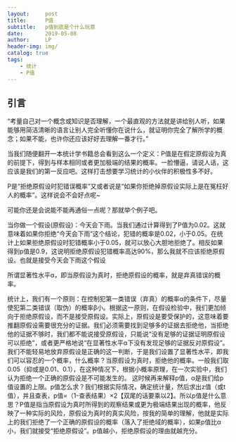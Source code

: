 ```yaml
---
layout:     post
title:      P值
subtitle:   p值到底是个什么玩意
date:       2019-05-08
author:     LP
header-img: img/
catalog: true
tags:
    - 统计
    - P值
---
```

## 引言

“考量自己对一个概念或知识是否理解，一个最直观的方法就是讲给别人听，如果能够用简洁清晰的语言让别人完全听懂你在说什么，就证明你完全了解所学的概念；如果不能，也许你还应该好好去理解一番才行。”

当我们随便翻开一本统计学书籍总会看到这么一个定义：P值是在假定原假设为真的前提下，得到与样本相同或者更加极端的结果的概率。一脸懵逼，请说人话，这应该是我们的第一反应吧。这样打击想要学习统计的小伙伴的积极性多不好。

P是“拒绝原假设时犯错误概率”又或者说是“如果你拒绝掉原假设实际上是在冤枉好人的概率”。这样说会不会好点呢~
  
可能你还是会说能不能再通俗一点呢？那就举个例子吧。

当你做一个假设(原假设)：今天会下雨。当我们通过计算得到了P值为0.02。这就意味着如果你拒绝“今天会下雨”这个结论，犯错的概率是0.02，小于0.05。在统计上如果拒绝原假设时犯错概率小于0.05，就可以放心大胆地拒绝了。相反如果得到p值是0.9，这说明拒绝原假设犯错概率高达90%，那么我就不应该拒绝原假设。也就是接受今天会下雨这个假设
  
所谓显著性水平α，即当原假设为真时，拒绝原假设的概率，就是弃真错误的概率。
  
统计上，我们有一个原则：在控制犯第一类错误（弃真）的概率α的条件下，尽量使犯第二类错误（取伪）的概率β小。根据这一原则，在假设检验中，我们更加倾向于拒绝原假设，而不是接受原假设。实际上，原假设是要受保护的，这意味着要推翻原假设需要很充分的证据。我们必须需要找到足够多的证据去拒绝他，当拒绝他的证据不够时，我们都不能说接受原假设，只能说“没有足够的证据证明原假设可以拒绝”，或者更严格地说“在显著性水平α下没有发现足够的证据反对原假设”。我们不能轻易地放弃原假设是正确的这一判断，于是我们设置了显著性水平，即我们可以容忍的一个概率，什么概率？当原假设为真时，拒绝他的概率。一般我们取0.05（抑或是0.01、0.1），在这种情况下，根据小概率原理，在一次实验中，我们认为拒绝一个正确的原假设是不可能发生的。        这时候再来解释p值，α是我们给p值设置的上限。p值怎么求？我们根据实际情况，确定统计量，然后求出z值（或t值），并且查表，p值=（1-查表结果）×2【双尾的话要乘以2】。所以p值是什么意思？P值是指当原假设为真时所得到的观察结果或更为极端结果出现的概率，他反映了一种实际的风险，原假设为真时的真实风险，按我的简单的理解，他就是实际上的我们拒绝了一个正确的原假设的概率（落入了拒绝域的概率），如果p值比α小，我们就接受“拒绝原假设”。p值越小，拒绝原假设的理由就越充分。
  
